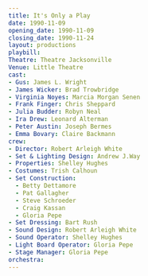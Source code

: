 ```yaml
---
title: It's Only a Play
date: 1990-11-09
opening_date: 1990-11-09
closing_date: 1990-11-24
layout: productions
playbill:
Theatre: Theatre Jacksonville
Venue: Little Theatre
cast:
- Gus: James L. Wright
- James Wicker: Brad Trowbridge
- Virginia Noyes: Marcia Morgan Senen
- Frank Finger: Chris Sheppard
- Julia Budder: Robyn Neal
- Ira Drew: Leonard Alterman
- Peter Austin: Joseph Bermes
- Emma Bovary: Claire Backmann
crew:
- Director: Robert Arleigh White
- Set & Lighting Design: Andrew J.Way
- Properties: Shelley Hughes
- Costumes: Trish Calhoun
- Set Construction:
  - Betty Dettamore
  - Pat Gallagher
  - Steve Schroeder
  - Craig Kassan
  - Gloria Pepe
- Set Dressing: Bart Rush
- Sound Design: Robert Arleigh White
- Sound Operator: Shelley Hughes
- Light Board Operator: Gloria Pepe
- Stage Manager: Gloria Pepe
orchestra:
---
```

